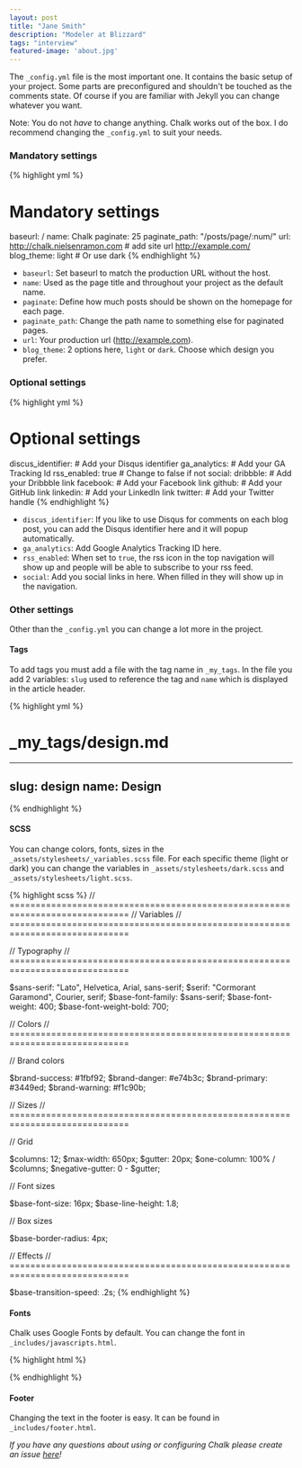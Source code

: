 ```yaml
---
layout: post
title: "Jane Smith"
description: "Modeler at Blizzard"
tags: "interview"
featured-image: 'about.jpg'
---
```


The `_config.yml` file is the most important one. It contains the basic setup of your project.
Some parts are preconfigured and shouldn't be touched as the comments state.
Of course if you are familiar with Jekyll you can change whatever you want.

Note: You do not _have_ to change anything. Chalk works out of the box. I do recommend changing the `_config.yml` to suit your needs.

### Mandatory settings

{% highlight yml %}
# Mandatory settings

baseurl: /
name: Chalk
paginate: 25
paginate_path: "/posts/page/:num/"
url: http://chalk.nielsenramon.com # add site url http://example.com/
blog_theme: light # Or use dark
{% endhighlight %}

* `baseurl`: Set baseurl to match the production URL without the host.
* `name`: Used as the page title and throughout your project as the default name.
* `paginate`: Define how much posts should be shown on the homepage for each page.
* `paginate_path`: Change the path name to something else for paginated pages.
* `url`: Your production url (http://example.com).
* `blog_theme`: 2 options here, `light` or `dark`. Choose which design you prefer.

### Optional settings

{% highlight yml %}
# Optional settings

discus_identifier: # Add your Disqus identifier
ga_analytics: # Add your GA Tracking Id
rss_enabled: true # Change to false if not
social:
  dribbble: # Add your Dribbble link
  facebook: # Add your Facebook link
  github: # Add your GitHub link
  linkedin: # Add your LinkedIn link
  twitter: # Add your Twitter handle
{% endhighlight %}

* `discus_identifier`: If you like to use Disqus for comments on each blog post, you can add the Disqus identifier here and it will popup automatically.
* `ga_analytics`: Add Google Analytics Tracking ID here.
* `rss_enabled`: When set to `true`, the rss icon in the top navigation will show up and people will be able to subscribe to your rss feed.
* `social`: Add you social links in here. When filled in they will show up in the navigation.

### Other settings

Other than the `_config.yml` you can change a lot more in the project.

#### Tags

To add tags you must add a file with the tag name in `_my_tags`.
In the file you add 2 variables: `slug` used to reference the tag and `name` which is displayed in the article header.

{% highlight yml %}
# _my_tags/design.md
---
slug: design
name: Design
---
{% endhighlight %}

#### SCSS

You can change colors, fonts, sizes in the `_assets/stylesheets/_variables.scss` file.
For each specific theme (light or dark) you can change the variables in `_assets/stylesheets/dark.scss` and `_assets/stylesheets/light.scss`.

{% highlight scss %}
// =============================================================================
// Variables
// =============================================================================

// Typography
// =============================================================================

$sans-serif: "Lato", Helvetica, Arial, sans-serif;
$serif: "Cormorant Garamond", Courier, serif;
$base-font-family: $sans-serif;
$base-font-weight: 400;
$base-font-weight-bold: 700;

// Colors
// =============================================================================

// Brand colors

$brand-success: #1fbf92;
$brand-danger: #e74b3c;
$brand-primary: #3449ed;
$brand-warning: #f1c90b;

// Sizes
// =============================================================================

// Grid

$columns: 12;
$max-width: 650px;
$gutter: 20px;
$one-column: 100% / $columns;
$negative-gutter: 0 - $gutter;

// Font sizes

$base-font-size: 16px;
$base-line-height: 1.8;

// Box sizes

$base-border-radius: 4px;

// Effects
// =============================================================================

$base-transition-speed: .2s;
{% endhighlight %}

#### Fonts

Chalk uses Google Fonts by default. You can change the font in `_includes/javascripts.html`.

{% highlight html %}
<script src="https://ajax.googleapis.com/ajax/libs/webfont/1.6.16/webfont.js"></script>
<script>
  WebFont.load({
    google: {
      families: ['Cormorant Garamond:700', 'Lato:300,400,700']
    }
  });
</script>
{% endhighlight %}

#### Footer

Changing the text in the footer is easy. It can be found in `_includes/footer.html`.

_If you have any questions about using or configuring Chalk please create an issue <a href="" title="here" target="_blank">here</a>!_
